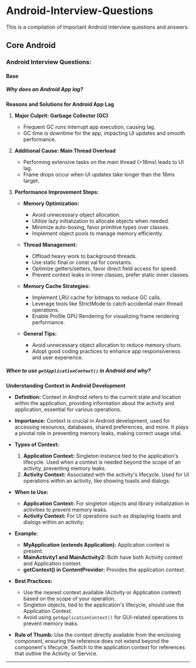 # Android-Interview-Questions
This is a compilation of Important Android Interview questions and answers.

## Core Android
### Android Interview Questions:

#### Base
##### Why does an Android App lag?

**Reasons and Solutions for Android App Lag**

1. **Major Culprit: Garbage Collector (GC)**
   - Frequent GC runs interrupt app execution, causing lag.
   - GC time is downtime for the app, impacting UI updates and smooth performance.

2. **Additional Cause: Main Thread Overload**
   - Performing extensive tasks on the main thread (>16ms) leads to UI lag.
   - Frame drops occur when UI updates take longer than the 16ms target.

3. **Performance Improvement Steps:**
   - **Memory Optimization:**
     - Avoid unnecessary object allocation.
     - Utilize lazy initialization to allocate objects when needed.
     - Minimize auto-boxing, favor primitive types over classes.
     - Implement object pools to manage memory efficiently.

   - **Thread Management:**
     - Offload heavy work to background threads.
     - Use static final or const val for constants.
     - Optimize getters/setters, favor direct field access for speed.
     - Prevent context leaks in inner classes, prefer static inner classes.

   - **Memory Cache Strategies:**
     - Implement LRU cache for bitmaps to reduce GC calls.
     - Leverage tools like StrictMode to catch accidental main thread operations.
     - Enable Profile GPU Rendering for visualizing frame rendering performance.

   - **General Tips:**
     - Avoid unnecessary object allocation to reduce memory churn.
     - Adopt good coding practices to enhance app responsiveness and user experience.

##### When to use `getApplicationContext()` in Android and why?

**Understanding Context in Android Development**

- **Definition:** Context in Android refers to the current state and location within the application, providing information about the activity and application, essential for various operations.

- **Importance:** Context is crucial in Android development, used for accessing resources, databases, shared preferences, and more. It plays a pivotal role in preventing memory leaks, making correct usage vital.

- **Types of Context:**
  1. **Application Context:** Singleton instance tied to the application's lifecycle. Used when a context is needed beyond the scope of an activity, preventing memory leaks.
  2. **Activity Context:** Associated with the activity's lifecycle. Used for UI operations within an activity, like showing toasts and dialogs.

- **When to Use:**
  - **Application Context:** For singleton objects and library initialization in activities to prevent memory leaks.
  - **Activity Context:** For UI operations such as displaying toasts and dialogs within an activity.

- **Example:**
  - **MyApplication (extends Application):** Application context is present.
  - **MainActivity1 and MainActivity2:** Both have both Activity context and Application context.
  - **getContext() in ContentProvider:** Provides the application context.

- **Best Practices:**
  - Use the nearest context available (Activity or Application context) based on the scope of your operation.
  - Singleton objects, tied to the application's lifecycle, should use the Application Context.
  - Avoid using `getApplicationContext()` for GUI-related operations to prevent memory leaks.
  
- **Rule of Thumb:** Use the context directly available from the enclosing component, ensuring the reference does not extend beyond the component's lifecycle. Switch to the application context for references that outlive the Activity or Service.

---

